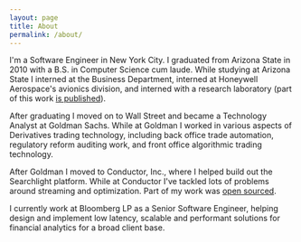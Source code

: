 ```yaml
---
layout: page
title: About
permalink: /about/
---
```


I'm a Software Engineer in New York City.  I graduated from Arizona State in 2010 with a B.S. in Computer Science cum laude.  While studying at Arizona State I interned at the Business Department, interned at Honeywell Aerospace's avionics division, and interned with a research laboratory (part of this work [is published](https://web.njit.edu/~ychen/pvldb10_xsact.pdf)).

After graduating I moved on to Wall Street and became a Technology Analyst at Goldman Sachs.  While at Goldman I worked in various aspects of Derivatives trading technology, including back office trade automation, regulatory reform auditing work, and front office algorithmic trading technology.

After Goldman I moved to Conductor, Inc., where I helped build out the Searchlight platform.  While at Conductor I've tackled lots of problems around streaming and optimization.  Part of my work was [open sourced](https://github.com/tdcmeehan/rx-ordered-data/).

I currently work at Bloomberg LP as a Senior Software Engineer, helping design and implement low latency, scalable and performant solutions for financial analytics for a broad client base.
